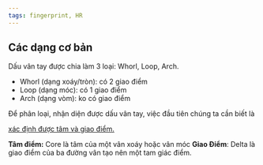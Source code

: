 ```yaml
---
tags: fingerprint, HR
---
```


## Các dạng cơ bản

Dấu vân tay được chia làm 3 loại: Whorl, Loop, Arch.
- Whorl (dạng xoáy/tròn): có 2 giao điểm
- Loop (dạng móc): có 1 giao điểm
- Arch (dạng vòm): ko có giao điểm

Để phân loại, nhận diện được dấu vân tay, việc đầu tiên chúng ta cần biết là

[xác định được tâm và giao điểm.](https://lindanga.com/nhan-dien-phan-loai-dau-van-tay/)

**Tâm điểm:** Core là tâm của một vân xoáy hoặc vân móc
**Giao Điểm**: Delta là giao điểm của ba đường vân tạo nên một tam giác điểm.